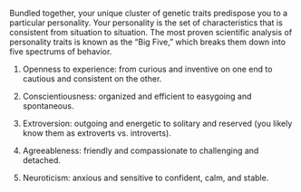 Bundled together, your unique cluster of genetic traits predispose
you to a particular personality. Your personality is the set of
characteristics that is consistent from situation to situation. The most
proven scientific analysis of personality traits is known as the “Big
Five,” which breaks them down into five spectrums of behavior.

1. Openness to experience: from curious and inventive on one end
to cautious and consistent on the other.

2. Conscientiousness: organized and efficient to easygoing and
spontaneous.

3. Extroversion: outgoing and energetic to solitary and reserved
(you likely know them as extroverts vs. introverts).

4. Agreeableness: friendly and compassionate to challenging and
detached.

5. Neuroticism: anxious and sensitive to confident, calm, and
stable.